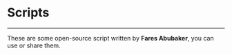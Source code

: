 # Scripts

---

These are some open-source script written by **Fares Abubaker**, you can use or share them.
